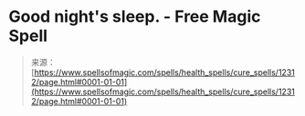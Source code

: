 <!--yml
category: 未分类
date: 2024-06-12 18:49:57
-->

# Good night's sleep. - Free Magic Spell

> 来源：[https://www.spellsofmagic.com/spells/health_spells/cure_spells/12312/page.html#0001-01-01](https://www.spellsofmagic.com/spells/health_spells/cure_spells/12312/page.html#0001-01-01)